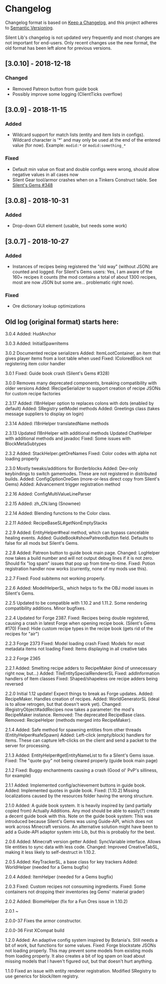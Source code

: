 # Changelog

Changelog format is based on [Keep a Changelog](https://keepachangelog.com/en/1.0.0/),
and this project adheres to [Semantic Versioning](https://semver.org/spec/v2.0.0.html).

Silent Lib's changelog is not updated very frequently and most changes are not important for end-users.
Only recent changes use the new format, the old format has been left alone for previous versions.

## [3.0.10] - 2018-12-18
### Changed
- Removed Patreon button from guide book
- Possibly improve some logging (ClientTicks overflow)

## [3.0.9] - 2018-11-15
### Added
- Wildcard support for match lists (entity and item lists in configs). Wildcard character is '*' and may only be used at the end of the entered value (for now). Example: `modid:*` or `modid:something_*`
### Fixed
- Default min value on float and double configs were wrong, should allow negative values in all cases now
- Silent Gear tool/armor crashes when on a Tinkers Construct table. See [Silent's Gems #348](https://github.com/SilentChaos512/SilentGems/issues/348)

## [3.0.8] - 2018-10-31
### Added
- Drop-down GUI element (usable, but needs some work)

## [3.0.7] - 2018-10-27
### Added
- Instances of recipes being registered the "old way" (without JSON) are counted and logged.
For Silent's Gems users: Yes, I am aware of the 160+ recipes it counts (the mod contains a total of
about 1300 recipes, most are now JSON but some are... problematic right now).
### Fixed
- Ore dictionary lookup optimizations

## Old log (original format) starts here:

3.0.4
Added: HudAnchor

3.0.3
Added: InitialSpawnItems

3.0.2
Documented recipe serializers
Added: ItemLootContainer, an item that gives player items from a loot table when used
Fixed: IColoredBlock not registering item color handler

3.0.1
Fixed: Guide book crash (Silent's Gems #328)

3.0.0
Removes many deprecated components, breaking compatibility with older versions
Added: IRecipeSerializer to support creation of recipe JSONs for custom recipe factories

2.3.17
Added: I18nHelper option to replaces colons with dots (enabled by default)
Added: SRegistry setModel methods
Added: Greetings class (takes message suppliers to display on login)

2.3.14
Added: I18nHelper translatedName methods

2.3.13
Updated I18nHelper with additional methods
Updated ChatHelper with additional methods and javadoc
Fixed: Some issues with BlockMetaSubtypes

2.3.2
Added: StackHelper.getOreNames
Fixed: Color codes with alpha not loading properly

2.3.0
Mostly tweaks/additions for Borderblocks
Added: Dev-only keybindings to switch gamemodes. These are not registered in distributed builds.
Added: ConfigOptionOreGen (more-or-less direct copy from Silent's Gems)
Added: Advancement trigger registration method

2.2.16
Added: ConfigMultiValueLineParser

2.2.15
Added: zh_CN.lang (Snownee)

2.2.14
Added: Blending functions to the Color class.

2.2.11
Added: RecipeBaseSL#getNonEmptyStacks

2.2.9
Added: EntityHelper#heal method, which can bypass cancelable healing events.
Added: GuideBook#showPatreonButton field. Defaults to false for all mods but Silent's Gems.

2.2.8
Added: Patreon button to guide book main page.
Changed: LogHelper now takes a build number and will not output debug lines if it is not zero. Should fix "log spam" issues that pop up from time-to-time.
Fixed: Potion registration handler now works (currently, none of my mods use this).

2.2.7
Fixed: Food subitems not working properly.

2.2.6
Added: ModelHelperSL, which helps to fix the OBJ model issues in Silent's Gems.

2.2.5
Updated to be compatible with 1.10.2 and 1.11.2.
Some rendering compatibility additions. Minor bugfixes.

2.2.4
Updated for Forge 2387.
Fixed: Recipes being double registered, causing a crash in latest Forge when opening recipe book. (Silent's Gems #170)
Fixed: Hide custom recipe types in the recipe book (gets rid of the recipes for "air")

2.2.3
Forge 2373
Fixed: Model loading crash
Fixed: Models for most metadata items not loading
Fixed: Items displaying in all creative tabs

2.2.2
Forge 2365

2.2.1
Added: Smelting recipe adders to RecipeMaker (kind of unnecessary right now, but...)
Added: TileEntitySpecialRendererSL
Fixed: addInformation handlers of Item classes
Fixed: Shaped/shapeless ore recipe adders being reversed

2.2.0
Initial 1.12 update! Expect things to break as Forge updates.
Added: RecipeMaker. Handles creation of recipes.
Added: WorldGeneratorSL (ideal is to allow retrogen, but that doesn't work yet).
Changed: IRegistryObject#addRecipes now takes a parameter: the mod's RecipeMaker instance.
Removed: The deprecated RecipeBase class.
Removed: RecipeHelper (methods merged into RecipeMaker).

2.1.4
Added: Safe method for spawning entities from other threads (EntityHelper#safeSpawn)
Added: Left-click (empty/block) handlers for items. These can capture left-clicks on the client and send a packet to the server for processing.

2.1.3
Added: EntityHelper#getEntityNameList to fix a Silent's Gems issue.
Fixed: The "quote guy" not being cleared properly (guide book main page)

2.1.2
Fixed: Buggy enchantments causing a crash (Good ol' PvP's silliness, for example)

2.1.1
Added: Implemented config/achievement buttons in guide book.
Added: Implemented quotes in guide book.
Fixed: [1.10.2] Missing localizations caused by the resources folder having the wrong structure.

2.1.0
Added: A guide book system. It is heavily inspired by (and partially copied from) Actually Additions. Any mod should be able to easily(?) create a decent guide book with this.
Note on the guide book system: This was introduced because Silent's Gems was using Guide-API, which does not work across Minecraft versions. An alternative solution might have been to add a Guide-API adaptor system into Lib, but this is probably for the best.

2.0.6
Added: Minecraft version getter
Added: SyncVariable interface. Allows tile entities to sync data with less code.
Changed: Improved CreativeTabSL, making it less likely to self-destruct in 1.10.2.

2.0.5
Added: KeyTrackerSL, a base class for key trackers
Added: WorldHelper (needed for a Gems bugfix)

2.0.4
Added: ItemHelper (needed for a Gems bugfix)

2.0.3
Fixed: Custom recipes not consuming ingredients.
Fixed: Some containers not dropping their inventories (eg Gems' material grader)

2.0.2
Added: BiomeHelper (fix for a Fun Ores issue in 1.10.2)

2.0.1
~

2.0.0-37
Fixes the armor constructor.

2.0.0-36
First XCompat build

1.2.0
Added: An adaptive config system inspired by Botania's. Still needs a bit of work, but functions for some values.
Fixed: Forge blockstate JSONs not loading properly. This may prevent some models from existing mods from loading properly. It also creates a bit of log spam on load about missing models that I haven't figured out, but that doesn't hurt anything.

1.1.0
Fixed an issue with entity renderer registration.
Modified SRegistry to use generics for block/item registry.